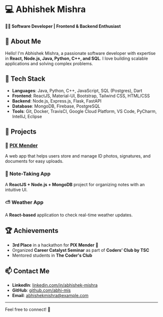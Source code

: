 # 💻 Abhishek Mishra  

**👨‍💻 Software Developer | Frontend & Backend Enthusiast**  

## 🚀 About Me  
Hello! I'm Abhishek Mishra, a passionate software developer with expertise in **React, Node.js, Java, Python, C++, and SQL**. I love building scalable applications and solving complex problems.  

## 🔧 Tech Stack  
- **Languages**: Java, Python, C++, JavaScript, SQL (Postgres), Dart  
- **Frontend**: ReactJS, Material-UI, Bootstrap, Tailwind CSS, HTML/CSS  
- **Backend**: Node.js, Express.js, Flask, FastAPI  
- **Database**: MongoDB, Firebase, PostgreSQL  
- **Tools**: Git, Docker, TravisCI, Google Cloud Platform, VS Code, PyCharm, IntelliJ, Eclipse  

## 📌 Projects  
### 🚀 [PIX Mender](https://github.com/abhi-mis/PixMender)  
A web app that helps users store and manage ID photos, signatures, and documents for easy uploads.  

### 📝 Note-Taking App  
A **ReactJS + Node.js + MongoDB** project for organizing notes with an intuitive UI.  

### ⛅ Weather App  
A **React-based** application to check real-time weather updates.  

## 🏆 Achievements  
- **3rd Place** in a hackathon for **PIX Mender** 🚀  
- Organized **Career Catalyst Seminar** as part of **Coders’ Club by TSC**  
- Mentored students in **The Coder's Club**  

## 📫 Contact Me  
- **LinkedIn**: [linkedin.com/in/abhishek-mishra](#)  
- **GitHub**: [github.com/abhi-mis](https://github.com/abhi-mis)  
- **Email**: abhishekmishra@example.com  

---

Feel free to connect! 🚀  
